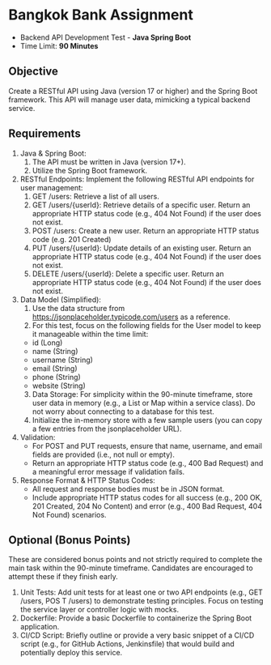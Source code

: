 # Bangkok Bank Assignment
- Backend API Development Test - **Java Spring Boot**
- Time Limit: **90 Minutes**

## Objective
Create a RESTful API using Java (version 17 or higher) and the Spring Boot framework.
This API will manage user data, mimicking a typical backend service.

## Requirements
1. Java &amp; Spring Boot:
   1. The API must be written in Java (version 17+).
   2. Utilize the Spring Boot framework.
2. RESTful Endpoints: Implement the following RESTful API endpoints for user management:
   1. GET /users: Retrieve a list of all users.
   2. GET /users/{userId}: Retrieve details of a specific user. Return an appropriate HTTP status code (e.g., 404 Not Found) if the user does not exist.
   3. POST /users: Create a new user. Return an appropriate HTTP status code (e.g. 201 Created)
   4. PUT /users/{userId}: Update details of an existing user. Return an appropriate HTTP status code (e.g., 404 Not Found) if the user does not exist.
   5. DELETE /users/{userId}: Delete a specific user. Return an appropriate HTTP status code (e.g., 404 Not Found) if the user does not exist.
4. Data Model (Simplified):
   1. Use the data structure from https://jsonplaceholder.typicode.com/users as a reference.
   2. For this test, focus on the following fields for the User model to keep it manageable within the time limit:
    - id (Long)
    - name (String)
    - username (String)
    - email (String)
    - phone (String)
    - website (String)
   3. Data Storage: For simplicity within the 90-minute timeframe, store user data in memory (e.g., a List or Map within a service class). Do not worry about connecting to a database for this test.
   4. Initialize the in-memory store with a few sample users (you can copy a few entries from the jsonplaceholder URL).
5. Validation:
   - For POST and PUT requests, ensure that name, username, and email fields are provided (i.e., not null or empty).
   - Return an appropriate HTTP status code (e.g., 400 Bad Request) and a meaningful error message if validation fails.
6. Response Format &amp; HTTP Status Codes:
   - All request and response bodies must be in JSON format.
   - Include appropriate HTTP status codes for all success (e.g., 200 OK, 201 Created, 204 No Content) and error (e.g., 400 Bad Request, 404 Not Found) scenarios.

## Optional (Bonus Points)
These are considered bonus points and not strictly required to complete the main task within the 90-minute timeframe. Candidates are encouraged to attempt these if they finish early.
1. Unit Tests: Add unit tests for at least one or two API endpoints (e.g., GET /users, POS T /users) to demonstrate testing principles. Focus on testing the service layer or controller logic with mocks.
2. Dockerfile: Provide a basic Dockerfile to containerize the Spring Boot application.
3. CI/CD Script: Briefly outline or provide a very basic snippet of a CI/CD script (e.g., for GitHub Actions, Jenkinsfile) that would build and potentially deploy this service.